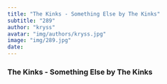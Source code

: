 ```yaml
---
title: "The Kinks - Something Else by The Kinks"
subtitle: "289"
author: "kryss"
avatar: "img/authors/kryss.jpg"
image: "img/289.jpg"
date:
---
```


### The Kinks - Something Else by The Kinks
